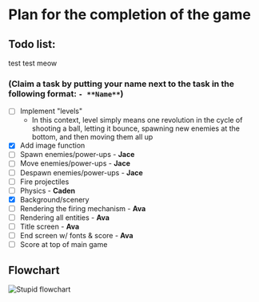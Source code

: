 # Plan for the completion of the game

## Todo list:

test test meow

### (Claim a task by putting your name next to the task in the following format: `- **Name**`)
- [ ] Implement "levels"
  - In this context, level simply means one revolution in the cycle of shooting a ball, letting it bounce, spawning new enemies at the bottom, and then moving them all up
- [X] Add image function
- [ ] Spawn enemies/power-ups - **Jace**
- [ ] Move enemies/power-ups - **Jace**
- [ ] Despawn enemies/power-ups - **Jace**
- [ ] Fire projectiles
- [ ] Physics - **Caden**
- [X] Background/scenery
- [ ] Rendering the firing mechanism - **Ava**
- [ ] Rendering all entities - **Ava**
- [ ] Title screen - **Ava**
- [ ] End screen w/ fonts & score - **Ava**
- [ ] Score at top of main game

## Flowchart
![Stupid flowchart](https://github.com/assembly-seal/group-project-cs1430/blob/main/flowchart.png?raw=true)
